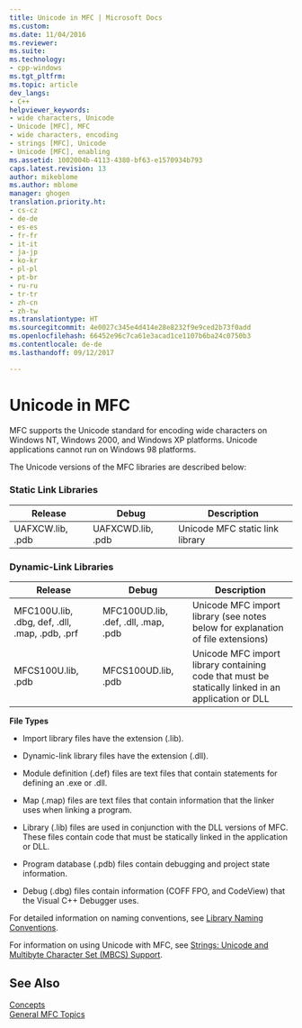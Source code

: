 ```yaml
---
title: Unicode in MFC | Microsoft Docs
ms.custom: 
ms.date: 11/04/2016
ms.reviewer: 
ms.suite: 
ms.technology:
- cpp-windows
ms.tgt_pltfrm: 
ms.topic: article
dev_langs:
- C++
helpviewer_keywords:
- wide characters, Unicode
- Unicode [MFC], MFC
- wide characters, encoding
- strings [MFC], Unicode
- Unicode [MFC], enabling
ms.assetid: 1002004b-4113-4380-bf63-e1570934b793
caps.latest.revision: 13
author: mikeblome
ms.author: mblome
manager: ghogen
translation.priority.ht:
- cs-cz
- de-de
- es-es
- fr-fr
- it-it
- ja-jp
- ko-kr
- pl-pl
- pt-br
- ru-ru
- tr-tr
- zh-cn
- zh-tw
ms.translationtype: HT
ms.sourcegitcommit: 4e0027c345e4d414e28e8232f9e9ced2b73f0add
ms.openlocfilehash: 66452e96c7ca61e3acad1ce1107b6ba24c0750b3
ms.contentlocale: de-de
ms.lasthandoff: 09/12/2017

---
```

# <a name="unicode-in-mfc"></a>Unicode in MFC
MFC supports the Unicode standard for encoding wide characters on Windows NT, Windows 2000, and Windows XP platforms. Unicode applications cannot run on Windows 98 platforms.  
  
 The Unicode versions of the MFC libraries are described below:  
  
### <a name="static-link-libraries"></a>Static Link Libraries  
  
|Release|Debug|Description|  
|-------------|-----------|-----------------|  
|UAFXCW.lib, .pdb|UAFXCWD.lib, .pdb|Unicode MFC static link library|  
  
### <a name="dynamic-link-libraries"></a>Dynamic-Link Libraries  
  
|Release|Debug|Description|  
|-------------|-----------|-----------------|  
|MFC100U.lib, .dbg, def, .dll, .map, .pdb, .prf|MFC100UD.lib, .def, .dll, .map, .pdb|Unicode MFC import library (see notes below for explanation of file extensions)|  
|MFCS100U.lib, .pdb|MFCS100UD.lib, .pdb|Unicode MFC import library containing code that must be statically linked in an application or DLL|  
  
 **File Types**  
  
-   Import library files have the extension (.lib).  
  
-   Dynamic-link library files have the extension (.dll).  
  
-   Module definition (.def) files are text files that contain statements for defining an .exe or .dll.  
  
-   Map (.map) files are text files that contain information that the linker uses when linking a program.  
  
-   Library (.lib) files are used in conjunction with the DLL versions of MFC. These files contain code that must be statically linked in the application or DLL.  
  
-   Program database (.pdb) files contain debugging and project state information.  
  
-   Debug (.dbg) files contain information (COFF FPO, and CodeView) that the Visual C++ Debugger uses.  
  
 For detailed information on naming conventions, see [Library Naming Conventions](../mfc/library-naming-conventions.md).  
  
 For information on using Unicode with MFC, see [Strings: Unicode and Multibyte Character Set (MBCS) Support](../atl-mfc-shared/unicode-and-multibyte-character-set-mbcs-support.md).  
  
## <a name="see-also"></a>See Also  
 [Concepts](../mfc/mfc-concepts.md)   
 [General MFC Topics](../mfc/general-mfc-topics.md)


